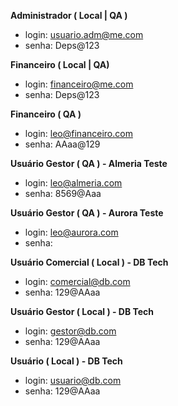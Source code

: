**Administrador ( Local | QA )**
- login: usuario.adm@me.com
- senha: Deps@123

**Financeiro ( Local | QA)** 
- login: financeiro@me.com
- senha: Deps@123

**Financeiro ( QA )** 
- login: leo@financeiro.com
- senha: AAaa@129

**Usuário Gestor ( QA ) - Almeria Teste**
- login: leo@almeria.com
- senha: 8569@Aaa

**Usuário Gestor ( QA ) - Aurora Teste**
- login: leo@aurora.com
- senha: 

**Usuário Comercial ( Local ) - DB Tech**
- login: comercial@db.com
- senha: 129@AAaa

**Usuário Gestor ( Local ) - DB Tech**
- login: gestor@db.com
- senha: 129@AAaa

**Usuário ( Local ) - DB Tech**
- login: usuario@db.com
- senha: 129@AAaa